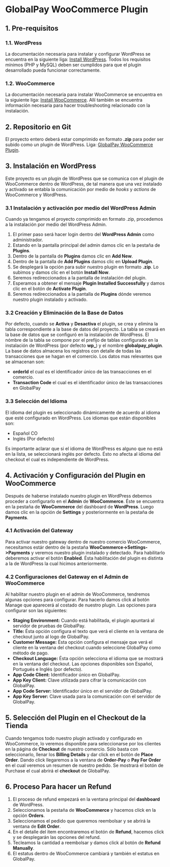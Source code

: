 # GlobalPay WooCommerce Plugin
## 1. Pre-requisitos
### 1.1. WordPress
La documentación necesaria para instalar y configurar WordPress se encuentra en la siguiente liga: [Install WordPress](https://wordpress.org/support/article/how-to-install-wordpress/). Todos los requisitos mínimos (PHP y MySQL) deben ser cumplidos para que el plugin desarrollado pueda funcionar correctamente.

### 1.2. WooCommerce
La documentación necesaria para instalar WooCommerce se encuentra en la siguiente liga: [Install WooCommerce](https://docs.woocommerce.com/documentation/plugins/woocommerce/getting-started/installation-and-updating/). Allí también se encuentra información necesaria para hacer troubleshooting relacionado con la instalación.

## 2. Repositorio en Git
El proyecto entero deberá estar comprimido en formato **.zip** para
poder ser subido como un plugin de WordPress. Liga: [GlobalPay WooCommerce Plugin](https://github.com/globalpayredeban/gp-woocommerce-plugin).

## 3. Instalación en WordPress
Este proyecto es un plugin de WordPress que se comunica con el plugin de WooCommerce dentro de WordPress, de tal manera que una vez instalado y activado se entabla la comunicación por medio de *hooks* y *actions* de WooCommerce y WordPress.
### 3.1 Instalación y activación por medio del WordPress Admin
Cuando ya tengamos el proyecto comprimido en formato .zip, procedemos a la instalación por medio del WordPress Admin.
1. El primer paso será hacer login dentro del **WordPress Admin** como administrador.
2. Estando en la pantalla principal del admin damos clic en la pestaña de **Plugins**.
3. Dentro de la pantalla de **Plugins** damos clic en **Add New**.
4. Dentro de la pantalla de **Add Plugins** damos clic en **Upload Plugin**.
5. Se desplegará la opción para subir nuestro plugin en formato **.zip**. Lo subimos y damos clic en el botón **Install Now**.
6. Seremos redireccionados a la pantalla de instalación del plugin.
7. Esperamos a obtener el mensaje **Plugin Installed Successfully** y damos clic en el botón de **Activate Plugin**.
8. Seremos redireccionados a la pantalla de **Plugins** dónde veremos nuestro plugin instalado y activado.

### 3.2 Creación y Eliminación de la Base de Datos
Por defecto, cuando se **Activa** y **Desactiva** el plugin, se crea y elimina la tabla correspondiente a la base de datos del proyecto. La tabla se creará en la
base de datos que se configuró en la instalación de WordPress.
El nómbre de la tabla se compone por el prefijo de tablas configurado en la instalación de WordPress (por defecto **wp_**) y el nombre **globalpay_plugin**.
La base de datos almacena los registros con detalle de todas las transacciones que se hagan en el comercio. Los datos mas relevantes que se
almacenan son:
* **orderId** el cual es el identificador único de las transacciones en el comercio.
* **Transaction Code** el cual es el identificador único de las transacciones en GlobalPay

### 3.3 Selección del Idioma
El idioma del plugin es seleccionado dinámicamente de acuerdo al idioma que esté configurado en WordPress. Los idiomas que están disponibles son:
* Español CO
* Inglés (Por defecto)

Es importante aclarar que si el idioma de WordPress es alguno que no está en la lista, se seleccionará inglés por defecto. Ésto no afecta al idioma del
checkout el cual es independiente de WordPress.

## 4. Activación y Configuración del Plugin en WooCommerce
Después de haberse instalado nuestro plugin en WordPress debemos proceder a configurarlo en el **Admin** de **WooCommerce**.
Éste se encuentra en la pestaña de **WooCommerce** del dashboard de **WordPress**. Luego damos clic en la opción de **Settings** y posteriormente en
la pestaña de **Payments**.

### 4.1 Activación del Gateway
Para activar nuestro gateway dentro de nuestro comercio WooCommerce, necesitamos estár dentro de la pestaña **WooCommerce->Settings->Payments** y veremos nuestro plugin
instalado y detectado.
Para habilitarlo deberemos activar el botón **Enabled**. Ésta habilitación del plugin es distinta a la de WordPress la cual hicimos anteriormente.

### 4.2 Configuraciones del Gateway en el Admin de WooCommerce
Al habilitar nuestro plugin en el admin de WooCommerce, tendremos algunas opciones para configurar. Para hacerlo damos click al botón Manage que
aparecerá al costado de nuestro plugin.
Las opciones para configurar son las siguientes:
* **Staging Environment:** Cuando está habilitada, el plugin apuntará al servidor de pruebas de GlobalPay.
* **Title:** Ésta opción configura el texto que verá el cliente en la ventana de checkout junto al logo de GlobalPay.
* **Customer Message:** Ésta opción configura el mensaje que verá el cliente en la ventana del checkout cuando seleccione GlobalPay como método de
pago.
* **Checkout Language:** Ésta opción selecciona el idioma que se mostrará en la ventana del checkout. Las opciones disponibles son Español,
Portugués e Inglés (por defecto).
* **App Code Client:** Identificador único en GlobalPay.
* **App Key Client:** Clave utilizada para cifrar la comunicación con GlobalPay.
* **App Code Server:** Identificador único en el servidor de GlobalPay.
* **App Key Server:** Clave usada para la comunicación con el servidor de GlobalPay.

## 5. Selección del Plugin en el Checkout de la Tienda
Cuando tengamos todo nuestro plugin activado y configurado en WooCommerce, lo veremos disponible para seleccionarse por los clientes en la
página de **Checkout** de nuestro comercio.
Sólo basta con seleccionarlo, llenar los **Billing Details** y dar click en el botón de **Place Order**.
Dando click llegaremos a la ventana de **Order-Pay** o **Pay For Order** en el cual veremos un resumen de nuestro pedido. Se mostrará el botón de Purchase
el cual abrirá el **checkout** de GlobalPay.

## 6. Proceso Para hacer un Refund
1. El proceso de refund empezará en la ventana principal del **dashboard** de WordPress.
2. Seleccionamos la pestaña de **WooCommerce** y hacemos click en la opción **Orders**.
3. Seleccionamos el pedido que queremos reembolsar y se abrirá la ventana de **Edit Order**.
4. En el detalle del item encontraremos el botón de **Refund**, hacemos click y se desplegarán las opciones del refund.
5. Tecleamos la cantidad a reembolsar y damos click al botón de **Refund Manually**. 
6. El estatus dentro de WooCommerce cambiará y también el estatus en
GlobalPay.
